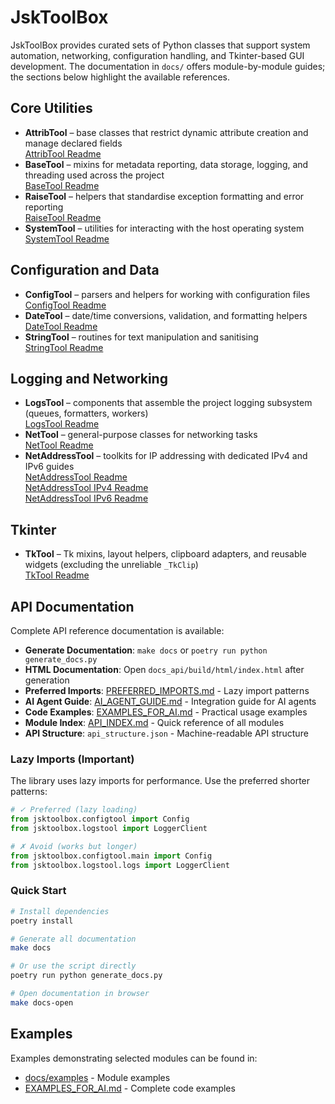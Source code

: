 # JskToolBox

JskToolBox provides curated sets of Python classes that support system automation, networking,
configuration handling, and Tkinter-based GUI development. The documentation in `docs/` offers
module-by-module guides; the sections below highlight the available references.

## Core Utilities

- **AttribTool** – base classes that restrict dynamic attribute creation and manage declared fields  
  [AttribTool Readme](https://github.com/Szumak75/JskToolBox/blob/1.2.2/docs/AttribTool.md)
- **BaseTool** – mixins for metadata reporting, data storage, logging, and threading used across the project  
  [BaseTool Readme](https://github.com/Szumak75/JskToolBox/blob/1.2.2/docs/BaseTool.md)
- **RaiseTool** – helpers that standardise exception formatting and error reporting  
  [RaiseTool Readme](https://github.com/Szumak75/JskToolBox/blob/1.2.2/docs/RaiseTool.md)
- **SystemTool** – utilities for interacting with the host operating system  
  [SystemTool Readme](https://github.com/Szumak75/JskToolBox/blob/1.2.2/docs/SystemTool.md)

## Configuration and Data

- **ConfigTool** – parsers and helpers for working with configuration files  
  [ConfigTool Readme](https://github.com/Szumak75/JskToolBox/blob/1.2.2/docs/ConfigTool.md)
- **DateTool** – date/time conversions, validation, and formatting helpers  
  [DateTool Readme](https://github.com/Szumak75/JskToolBox/blob/1.2.2/docs/DateTool.md)
- **StringTool** – routines for text manipulation and sanitising  
  [StringTool Readme](https://github.com/Szumak75/JskToolBox/blob/1.2.2/docs/StringTool.md)

## Logging and Networking

- **LogsTool** – components that assemble the project logging subsystem (queues, formatters, workers)  
  [LogsTool Readme](https://github.com/Szumak75/JskToolBox/blob/1.2.2/docs/LogsTool.md)
- **NetTool** – general-purpose classes for networking tasks  
  [NetTool Readme](https://github.com/Szumak75/JskToolBox/blob/1.2.2/docs/NetTool.md)
- **NetAddressTool** – toolkits for IP addressing with dedicated IPv4 and IPv6 guides  
  [NetAddressTool Readme](https://github.com/Szumak75/JskToolBox/blob/1.2.2/docs/NetAddressTool.md)  
  [NetAddressTool IPv4 Readme](https://github.com/Szumak75/JskToolBox/blob/1.2.2/docs/NetAddressTool4.md)  
  [NetAddressTool IPv6 Readme](https://github.com/Szumak75/JskToolBox/blob/1.2.2/docs/NetAddressTool6.md)

## Tkinter

- **TkTool** – Tk mixins, layout helpers, clipboard adapters, and reusable widgets (excluding the unreliable `_TkClip`)  
  [TkTool Readme](https://github.com/Szumak75/JskToolBox/blob/1.2.2/docs/TkTool.md)

## API Documentation

Complete API reference documentation is available:

- **Generate Documentation**: `make docs` or `poetry run python generate_docs.py`
- **HTML Documentation**: Open `docs_api/build/html/index.html` after generation
- **Preferred Imports**: [PREFERRED_IMPORTS.md](PREFERRED_IMPORTS.md) - Lazy import patterns
- **AI Agent Guide**: [AI_AGENT_GUIDE.md](AI_AGENT_GUIDE.md) - Integration guide for AI agents
- **Code Examples**: [EXAMPLES_FOR_AI.md](EXAMPLES_FOR_AI.md) - Practical usage examples
- **Module Index**: [API_INDEX.md](API_INDEX.md) - Quick reference of all modules
- **API Structure**: `api_structure.json` - Machine-readable API structure

### Lazy Imports (Important)

The library uses lazy imports for performance. Use the preferred shorter patterns:

```python
# ✓ Preferred (lazy loading)
from jsktoolbox.configtool import Config
from jsktoolbox.logstool import LoggerClient

# ✗ Avoid (works but longer)
from jsktoolbox.configtool.main import Config
from jsktoolbox.logstool.logs import LoggerClient
```

### Quick Start

```bash
# Install dependencies
poetry install

# Generate all documentation
make docs

# Or use the script directly
poetry run python generate_docs.py

# Open documentation in browser
make docs-open
```

## Examples

Examples demonstrating selected modules can be found in:
- [docs/examples](https://github.com/Szumak75/JskToolBox/tree/1.2.2/docs/examples) - Module examples
- [EXAMPLES_FOR_AI.md](EXAMPLES_FOR_AI.md) - Complete code examples
